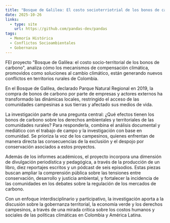 ```yaml
---
title: "Bosque de Galilea: El costo socioterriotrial de los bonos de carbono"
date: 2025-10-26
links:
  - type: site
    url: https://github.com/pandas-dev/pandas
tags:
  - Memoría Histórica
  - Conflictos Socioambientales
  - Gobernanza
---
```


FEl proyecto "Bosque de Galilea: el costo socio-territorial de los bonos de carbono", analiza cómo los mecanismos de compensación climática, promovidos como soluciones al cambio climático, están generando nuevos conflictos en territorios rurales de Colombia. 

En el Bosque de Galilea, declarado Parque Natural Regional en 2019, la compra de bonos de carbono por parte de empresas y actores externos ha transformado las dinámicas locales, restringido el acceso de las comunidades campesinas a sus tierras y afectado sus medios de vida.

La investigación parte de una pregunta central: ¿Qué efectos tienen los bonos de carbono sobre los derechos ambientales y territoriales de las comunidades rurales? Para responderla, combina el análisis documental y mediático con el trabajo de campo y la investigación con base en comunidad. Se prioriza la voz de los campesinos, quienes enfrentan de manera directa las consecuencias de la exclusión y el despojo por conservación asociados a estos proyectos.

Además de los informes académicos, el proyecto incorpora una dimensión de divulgación periodística y pedagógica, a través de la producción de un libro, diez reportajes escritos y un pódcast de seis episodios. Estas piezas buscan ampliar la comprensión pública sobre las tensiones entre conservación, desarrollo y justicia ambiental, y fortalecer la incidencia de las comunidades en los debates sobre la regulación de los mercados de carbono.

Con un enfoque interdisciplinario y participativo, la investigación aporta a la discusión sobre la gobernanza territorial, la economía verde y los derechos campesinos, a través de una mirada crítica sobre los costos humanos y sociales de las políticas climáticas en Colombia y América Latina.

<!--more-->
